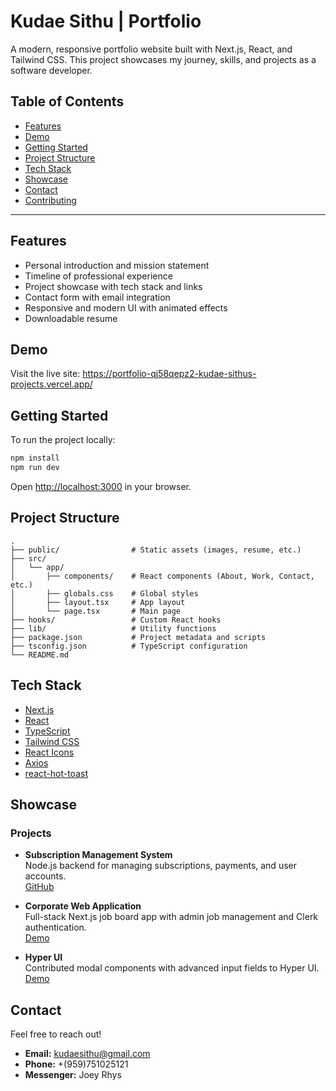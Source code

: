 # Kudae Sithu | Portfolio

A modern, responsive portfolio website built with Next.js, React, and Tailwind CSS. This project showcases my journey, skills, and projects as a software developer.

## Table of Contents

- [Features](#features)
- [Demo](#demo)
- [Getting Started](#getting-started)
- [Project Structure](#project-structure)
- [Tech Stack](#tech-stack)
- [Showcase](#showcase)
- [Contact](#contact)
- [Contributing](#contributing)

---

## Features

- Personal introduction and mission statement
- Timeline of professional experience
- Project showcase with tech stack and links
- Contact form with email integration
- Responsive and modern UI with animated effects
- Downloadable resume

## Demo

Visit the live site: https://portfolio-qj58qepz2-kudae-sithus-projects.vercel.app/

## Getting Started

To run the project locally:

```bash
npm install
npm run dev
```

Open [http://localhost:3000](http://localhost:3000) in your browser.

## Project Structure

```
.
├── public/                # Static assets (images, resume, etc.)
├── src/
│   └── app/
│       ├── components/    # React components (About, Work, Contact, etc.)
│       ├── globals.css    # Global styles
│       ├── layout.tsx     # App layout
│       └── page.tsx       # Main page
├── hooks/                 # Custom React hooks
├── lib/                   # Utility functions
├── package.json           # Project metadata and scripts
├── tsconfig.json          # TypeScript configuration
└── README.md
```

## Tech Stack

- [Next.js](https://nextjs.org/)
- [React](https://react.dev/)
- [TypeScript](https://www.typescriptlang.org/)
- [Tailwind CSS](https://tailwindcss.com/)
- [React Icons](https://react-icons.github.io/react-icons/)
- [Axios](https://axios-http.com/)
- [react-hot-toast](https://react-hot-toast.com/)

## Showcase

### Projects

- **Subscription Management System**  
  Node.js backend for managing subscriptions, payments, and user accounts.  
  [GitHub](https://github.com/kudae3/Subscription-tracker)

- **Corporate Web Application**  
  Full-stack Next.js job board app with admin job management and Clerk authentication.  
  [Demo](https://youtu.be/7fTBW_BLmHM?si=qBGzzJhFgb57-mnw)

- **Hyper UI**  
  Contributed modal components with advanced input fields to Hyper UI.  
  [Demo](https://www.hyperui.dev/components/application/modals)

## Contact

Feel free to reach out!

- **Email:** [kudaesithu@gmail.com](mailto:kudaesithu@gmail.com)
- **Phone:** +(959)751025121
- **Messenger:** Joey Rhys
